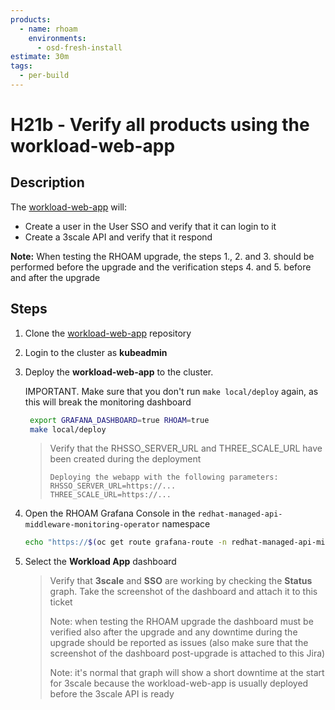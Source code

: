 ```yaml
---
products:
  - name: rhoam
    environments:
      - osd-fresh-install
estimate: 30m
tags:
  - per-build
---
```


# H21b - Verify all products using the workload-web-app

## Description

The [workload-web-app](https://github.com/integr8ly/workload-web-app) will:

- Create a user in the User SSO and verify that it can login to it
- Create a 3scale API and verify that it respond

**Note:** When testing the RHOAM upgrade, the steps 1., 2. and 3. should be performed before the upgrade and the verification steps 4. and 5. before and after the upgrade

## Steps

1. Clone the [workload-web-app](https://github.com/integr8ly/workload-web-app) repository

2. Login to the cluster as **kubeadmin**

3. Deploy the **workload-web-app** to the cluster.

   IMPORTANT. Make sure that you don't run `make local/deploy` again, as this will break the monitoring dashboard

   ```bash
    export GRAFANA_DASHBOARD=true RHOAM=true
    make local/deploy
   ```

   > Verify that the RHSSO_SERVER_URL and THREE_SCALE_URL have been created during the deployment
   >
   > ```
   > Deploying the webapp with the following parameters:
   > RHSSO_SERVER_URL=https://...
   > THREE_SCALE_URL=https://...
   > ```

4. Open the RHOAM Grafana Console in the `redhat-managed-api-middleware-monitoring-operator` namespace

   ```bash
   echo "https://$(oc get route grafana-route -n redhat-managed-api-middleware-monitoring-operator -o=jsonpath='{.spec.host}')"
   ```

5. Select the **Workload App** dashboard

   > Verify that **3scale** and **SSO** are working by checking the **Status** graph.
   > Take the screenshot of the dashboard and attach it to this ticket
   >
   > Note: when testing the RHOAM upgrade the dashboard must be verified also after the upgrade and any downtime during the upgrade should be reported as issues (also make sure that the screenshot of the dashboard post-upgrade is attached to this Jira)
   >
   > Note: it's normal that graph will show a short downtime at the start for 3scale because the workload-web-app is usually deployed before the 3scale API is ready
